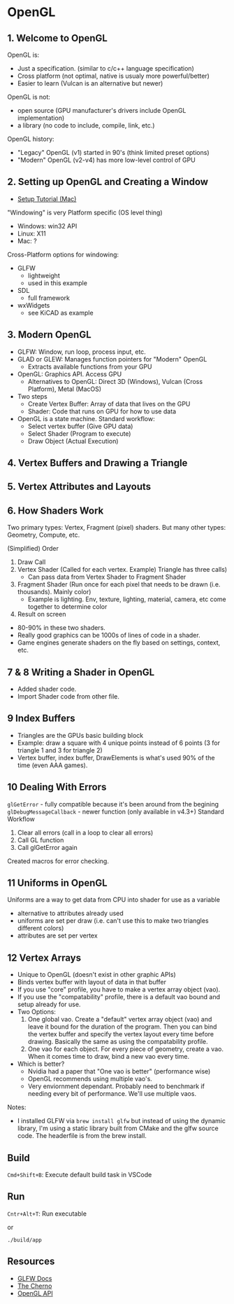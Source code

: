 # OpenGL

## 1. Welcome to OpenGL

OpenGL is:
- Just a specification. (similar to c/c++ language specification)
- Cross platform (not optimal, native is usualy more powerful/better)
- Easier to learn (Vulcan is an alternative but newer)

OpenGL is not:
- open source (GPU manufacturer's drivers include OpenGL implementation)
- a library (no code to include, compile, link, etc.)

OpenGL history:
- "Legacy" OpenGL (v1) started in 90's (think limited preset options)
- "Modern" OpenGL (v2-v4) has more low-level control of GPU

## 2. Setting up OpenGL and Creating a Window

- [Setup Tutorial (Mac)](https://www.youtube.com/watch?v=7-dL6a5_B3I&t=3s)

"Windowing" is very Platform specific (OS level thing)
- Windows: win32 API
- Linux: X11
- Mac: ?

Cross-Platform options for windowing:
- GLFW 
    - lightweight
    - used in this example
- SDL 
    - full framework
- wxWidgets
    - see KiCAD as example

## 3. Modern OpenGL
- GLFW: Window, run loop, process input, etc.
- GLAD or GLEW: Manages function pointers for "Modern" OpenGL
    - Extracts available functions from your GPU
- OpenGL: Graphics API. Access GPU
    - Alternatives to OpenGL: Direct 3D (Windows), Vulcan (Cross Platform), Metal (MacOS)
- Two steps
    - Create Vertex Buffer: Array of data that lives on the GPU
    - Shader: Code that runs on GPU for how to use data
- OpenGL is a state machine. Standard workflow:
    - Select vertex buffer (Give GPU data)
    - Select Shader (Program to execute)
    - Draw Object (Actual Execution)

## 4. Vertex Buffers and Drawing a Triangle

## 5. Vertex Attributes and Layouts

## 6. How Shaders Work

Two primary types: Vertex, Fragment (pixel) shaders. But many other types: Geometry, Compute, etc.

(Simplified) Order
1. Draw Call
2. Vertex Shader (Called for each vertex. Example) Triangle has three calls)
    - Can pass data from Vertex Shader to Fragment Shader
3. Fragment Shader (Run once for each pixel that needs to be drawn (i.e. thousands). Mainly color)
    - Example is lighting. Env, texture, lighting, material, camera, etc come together to determine color
4. Result on screen

- 80-90% in these two shaders. 
- Really good graphics can be 1000s of lines of code in a shader.
- Game engines generate shaders on the fly based on settings, context, etc.

## 7 & 8 Writing a Shader in OpenGL
- Added shader code.
- Import Shader code from other file.

## 9 Index Buffers
- Triangles are the GPUs basic building block
- Example: draw a square with 4 unique points instead of 6 points (3 for triangle 1 and 3 for triangle 2)
- Vertex buffer, index buffer, DrawElements is what's used 90% of the time (even AAA games).

## 10 Dealing With Errors
`glGetError` - fully compatible because it's been around from the begining
`glDebugMessageCallback` - newer function (only available in v4.3+)
Standard Workflow
1. Clear all errors (call in a loop to clear all errors)
2. Call GL function
3. Call glGetError again

Created macros for error checking.

## 11 Uniforms in OpenGL
Uniforms are a way to get data from CPU into shader for use as a variable
- alternative to attributes already used
- uniforms are set per draw (i.e. can't use this to make two triangles different colors)
- attributes are set per vertex

## 12 Vertex Arrays
- Unique to OpenGL (doesn't exist in other graphic APIs)
- Binds vertex buffer with layout of data in that buffer
- If you use "core" profile, you have to make a vertex array object (vao).
- If you use the "compatability" profile, there is a default vao bound and setup already for use.
- Two Options:
    1. One global vao. Create a "default" vertex array object (vao) and leave it bound for the duration of the program. Then you can bind the vertex buffer and specify the vertex layout every time before drawing. Basically
    the same as using the compatability profile.
    2. One vao for each object. For every piece of geometry, create a vao. When it comes time to draw, bind a new vao every time.
- Which is better? 
    - Nvidia had a paper that "One vao is better" (performance wise)
    - OpenGL recommends using multiple vao's.
    - Very enviornment dependant. Probably need to benchmark if needing every bit of performance.
We'll use multiple vaos.


Notes:
- I installed GLFW via `brew install glfw` but instead of using the dynamic library, I'm using a static library built from CMake and the glfw source code. The headerfile is from the brew install.



## Build
`Cmd+Shift+B`: Execute default build task in VSCode

## Run
`Cntr+Alt+T`: Run executable

or

```
./build/app
```

## Resources


- [GLFW Docs](https://www.glfw.org/documentation.html)
- [The Cherno](https://www.youtube.com/watch?v=OR4fNpBjmq8&list=PLlrATfBNZ98foTJPJ_Ev03o2oq3-GGOS2&index=2)
- [OpenGL API](https://docs.GL)
